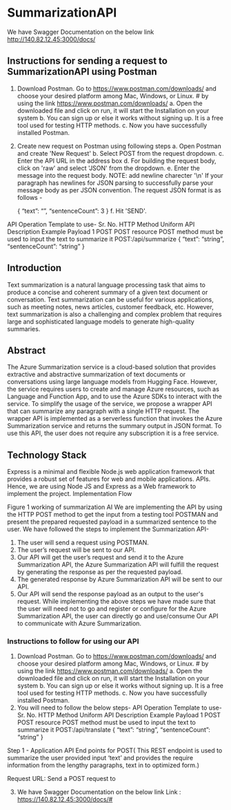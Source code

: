 ﻿# SummarizationAPI
We have Swagger Documentation on the below link
http://140.82.12.45:3000/docs/

## Instructions for sending a request to SummarizationAPI using Postman
1.	Download Postman. Go to https://www.postman.com/downloads/ and choose your desired platform among Mac, Windows, or Linux. #   by using the link https://www.postman.com/downloads/ 
  a.	Open the downloaded file and click on run, it will start the Installation on your system
  b.	You can sign up or else it works without signing up. It is a free tool used for testing HTTP methods.
  c.	Now you have successfully installed Postman.
2.	Create new request on Postman using following steps
   a. Open Postman and create 'New Request'
   b. Select POST from the request dropdown.
   c. Enter the API URL in the address box
   d. For building the request body, click on 'raw' and select 'JSON' from the dropdown.
   e. Enter the message into the request body. NOTE:  add newline charecter '\n' If your paragraph has newlines for JSON parsing to successfully parse your message body as per JSON convention.
  	The request JSON format is as follows -

     {
        “text”: “<Your lengthy paragraph here>”,
        “sentenceCount”: 3 <Number of sentence in the summary>
     }
   f. Hit 'SEND'.
    
API Operation Template to use- 
Sr. No.	HTTP Method	Uniform API	Description	Example Payload
1	POST	POST resource	POST method must be used to input the text to summarize it	POST:/api/summarize
{
“text”: “string”,
“sentenceCount”: “string”
}

## Introduction
Text summarization is a natural language processing task that aims to produce a concise and coherent summary of a given text document or conversation. Text summarization can be useful for various applications, such as meeting notes, news articles, customer feedback, etc. However, text summarization is also a challenging and complex problem that requires large and sophisticated language models to generate high-quality summaries.

## Abstract
The Azure Summarization service is a cloud-based solution that provides extractive and abstractive summarization of text documents or conversations using large language models from Hugging Face. However, the service requires users to create and manage Azure resources, such as Language and Function App, and to use the Azure SDKs to interact with the service. To simplify the usage of the service, we propose a wrapper API that can summarize any paragraph with a single HTTP request. The wrapper API is implemented as a serverless function that invokes the Azure Summarization service and returns the summary output in JSON format. To use this API, the user does not require any subscription it is a free service.

## Technology Stack
Express is a minimal and flexible Node.js web application framework that provides a robust set of features for web and mobile applications. APIs. Hence, we are using Node JS and Express as a Web framework to implement the project. 
Implementation Flow
 
Figure 1 working of summarization AI
We are implementing the API by using the HTTP POST method to get the input from a testing tool POSTMAN and present the prepared requested payload in a summarized sentence to the user. We have followed the steps to implement the Summarization API-
1.	The user will send a request using POSTMAN.
2.	The user’s request will be sent to our API.
3.	Our API will get the user’s request and send it to the Azure Summarization API, the Azure Summarization API will fulfill the request by generating the response as per the requested payload.
4.	The generated response by Azure Summarization API will be sent to our API.
5.	Our API will send the response payload as an output to the user's request.
While implementing the above steps we have made sure that the user will need not to go and register or configure for the Azure Summarization API, the user can directly go and use/consume Our API to communicate with Azure Summarization.

### Instructions to follow for using our API
1.	Download Postman. Go to https://www.postman.com/downloads/ and choose your desired platform among Mac, Windows, or Linux. #   by using the link https://www.postman.com/downloads/ 
a.	Open the downloaded file and click on run, it will start the Installation on your system
b.	You can sign up or else it works without signing up. It is a free tool used for testing HTTP methods.
c.	Now you have successfully installed Postman.
2.	You will need to follow the below steps-
API Operation Template to use- 
Sr. No.	HTTP Method	Uniform API	Description	Example Payload
1	POST	POST resource	POST method must be used to input the text to summarize it	POST:/api/translate
{
“text”: “string”,
“sentenceCount”: “string”
}

Step 1 - Application API End points for POST( This REST endpoint is used to summarize the user provided input ‘text’ and provides the require information from the lengthy paragraphs, text in to optimized form.)

Request URL: Send a POST request to


3.	We have Swagger Documentation on the below link
Link : https://140.82.12.45:3000/docs/#

